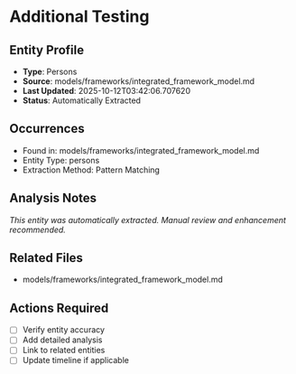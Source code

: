 # Additional Testing

## Entity Profile
- **Type**: Persons
- **Source**: models/frameworks/integrated_framework_model.md
- **Last Updated**: 2025-10-12T03:42:06.707620
- **Status**: Automatically Extracted

## Occurrences
- Found in: models/frameworks/integrated_framework_model.md
- Entity Type: persons
- Extraction Method: Pattern Matching

## Analysis Notes
*This entity was automatically extracted. Manual review and enhancement recommended.*

## Related Files
- models/frameworks/integrated_framework_model.md

## Actions Required
- [ ] Verify entity accuracy
- [ ] Add detailed analysis
- [ ] Link to related entities
- [ ] Update timeline if applicable
